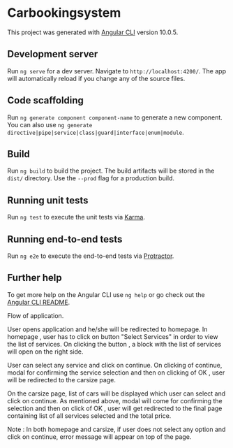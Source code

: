 # Carbookingsystem

This project was generated with [Angular CLI](https://github.com/angular/angular-cli) version 10.0.5.

## Development server

Run `ng serve` for a dev server. Navigate to `http://localhost:4200/`. The app will automatically reload if you change any of the source files.

## Code scaffolding

Run `ng generate component component-name` to generate a new component. You can also use `ng generate directive|pipe|service|class|guard|interface|enum|module`.

## Build

Run `ng build` to build the project. The build artifacts will be stored in the `dist/` directory. Use the `--prod` flag for a production build.

## Running unit tests

Run `ng test` to execute the unit tests via [Karma](https://karma-runner.github.io).

## Running end-to-end tests

Run `ng e2e` to execute the end-to-end tests via [Protractor](http://www.protractortest.org/).

## Further help

To get more help on the Angular CLI use `ng help` or go check out the [Angular CLI README](https://github.com/angular/angular-cli/blob/master/README.md).

Flow of application.

User opens application and he/she will be redirected to homepage.
In homepage , user has to click on button "Select Services" in order to view the list of services. On clicking the button , a block with the list of services will open on the right side.

User can select any service and click on continue. On clicking of continue, modal for confirming the service selection and then on clicking of OK , user will be redirected to the carsize page.

On the carsize page, list of cars will be displayed which user can select and click on continue. As mentioned above, modal will come for confirming the selection and then on click of OK , user will get redirected to the final page containing list of all services selected and the total price.

Note : In both homepage and carsize, if user does not select any option and click on continue, error message will appear on top of the page.
